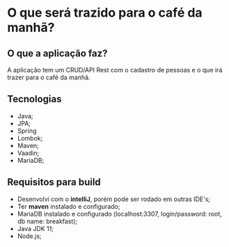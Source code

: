 # O que será trazido para o café da manhã?
## O que a aplicação faz?
A aplicação tem um CRUD/API Rest com o cadastro de pessoas e o que irá trazer para o café da manhã.
## Tecnologias
- Java;<br>
- JPA;<br>
- Spring<br>
- Lombok;<br>
- Maven;<br>
- Vaadin;<br>
- MariaDB; <br>
## Requisitos para build
- Desenvolvi com o **intelliJ**, porém pode ser rodado em outras IDE's;
- Ter **maven** instalado e configurado;
- MariaDB instalado e configurado (localhost:3307, login/password: root, db name: breakfast);
- Java JDK 11;
- Node.js;